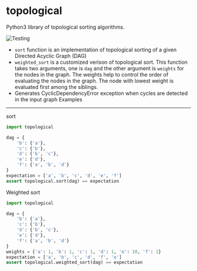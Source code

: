 topological
===========
Python3 library of topological sorting algorithms. 

![Testing](https://github.com/gmr/topological/workflows/Testing/badge.svg)

* ``sort`` function is an implementation of topological sorting of a given Directed Acyclic Graph (DAG)
* ``weighted_sort`` is a customized verison of topological sort. This function takes two arguments, 
      one is ``dag`` and the other argument is ``weights`` for the nodes in the graph.
      The weights help to control the order of evaluating the nodes in the graph.
      The node with lowest weight is evaluated first among the siblings.
* Generates CyclicDependencyError exception when cycles are detected in the input graph
Examples
--------
sort
```python
import topological

dag = {
    'b': {'a'},
    'c': {'b'},
    'd': {'b', 'c'},
    'e': {'d'},
    'f': {'a', 'b', 'd'}
}
expectation = ['a', 'b', 'c', 'd', 'e', 'f']
assert topological.sort(dag) == expectation

```
Weighted sort
```python
import topological

dag = {
    'b': {'a'},
    'c': {'b'},
    'd': {'b', 'c'},
    'e': {'d'},
    'f': {'a', 'b', 'd'}
}
weights = {'a': 1, 'b': 1, 'c': 1, 'd': 1, 'e': 10, 'f': 1}
expectation = ['a', 'b', 'c', 'd', 'f', 'e']
assert topological.weighted_sort(dag) == expectation

```